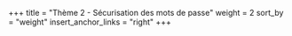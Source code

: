 +++
title = "Thème 2 - Sécurisation des mots de passe"
weight = 2
sort_by = "weight"
insert_anchor_links = "right"
+++
